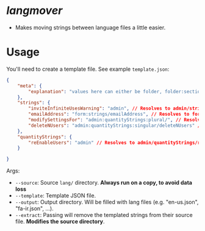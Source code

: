 # *langmover*

* Makes moving strings between language files a little easier.

# Usage

You'll need to create a template file. See example `template.json`:
```json
{
    "meta": {
        "explanation": "values here can either be folder, folder:section, or folder:section:subkey, and then either nothing, or /keyname. It all depends on whether the sections and keys match up, or if you want to pull a plural/singular only or not."
    },
    "strings": {
        "inviteInfiniteUsesWarning": "admin", // Resolves to admin/strings/inviteInfiniteUsesWarning
        "emailAddress": "form:strings/emailAddress", // Resolves to form/strings/emailAddress
        "modifySettingsFor": "admin:quantityStrings:plural/", // Resolves to admin/quantityStrings/modifySettingsFor/plural
        "deleteNUsers": "admin:quantityStrings:singular/deleteNUsers" // Resolves to admin/quantityStrings/deleteNUsers/singular
    },
    "quantityStrings": {
        "reEnableUsers": "admin" // Resolves to admin/quantityStrings/reEnableUsers
    }

}
```


Args:
* `--source`: Source `lang/` directory. **Always run on a copy, to avoid data loss**
* `--template`: Template JSON file.
* `--output`: Output directory. Will be filled with lang files (e.g. "en-us.json", "fa-ir.json", ...).
* `--extract`: Passing will remove the templated strings from their source file. **Modifies the source directory**.


